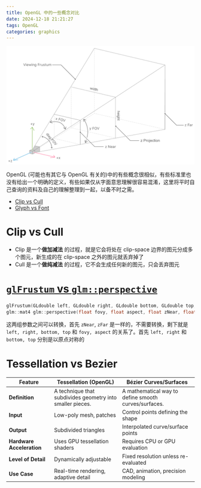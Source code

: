 ```yaml
---
title: OpenGL 中的一些概念对比
date: 2024-12-18 21:21:27
tags: OpenGL
categories: graphics
---
```


![Field-of-View](/images/cg/fov.png)

<!--more-->

OpenGL (可能也有其它与 OpenGL 有关的)中的有些概念很相似，有些标准里也没有给出一个明确的定义，有些如果仅从字面意思理解很容易混淆，这里将平时自己查询的资料及自己的理解整理到一起，以备不时之需。

- [Clip vs Cull](https://computergraphics.stackexchange.com/questions/9214/whats-the-difference-between-clipping-and-culling)
- [Glyph vs Font](https://graphicdesign.stackexchange.com/questions/45162/what-is-the-difference-between-glyph-and-font)

# Clip vs Cull

- Clip 是一个**做加减法** 的过程，就是它会将处在 clip-space 边界的图元分成多个图元，新生成的在 clip-space 之外的图元就丢弃掉了
- Cull 是一个**做纯减法** 的过程，它不会生成任何新的图元，只会丢弃图元

# [`glFrustum` vs `glm::perspective`](https://blog.csdn.net/iteye_13202/article/details/82490241?spm=1001.2101.3001.6650.2&utm_medium=distribute.pc_relevant.none-task-blog-2%7Edefault%7EBlogCommendFromBaidu%7ERate-2-82490241-blog-133176951.235%5Ev43%5Epc_blog_bottom_relevance_base9&depth_1-utm_source=distribute.pc_relevant.none-task-blog-2%7Edefault%7EBlogCommendFromBaidu%7ERate-2-82490241-blog-133176951.235%5Ev43%5Epc_blog_bottom_relevance_base9&utm_relevant_index=5)

```c
glFrustum(GLdouble left, GLdouble right, GLdouble bottom, GLdouble top, GLdouble zNear, GLdouble zFar);
glm::mat4 glm::perspective(float fovy, float aspect, float zNear, float zFar);
```

这两组参数之间可以转换，首先 `zNear`, `zFar` 是一样的，不需要转换，剩下就是 `left, right, bottom, top` 和 `fovy, aspect` 的关系了。首先 `left, right` 和 `bottom, top` 分别是以原点对称的

# Tessellation vs Bezier

| Feature              | Tessellation (OpenGL)        | Bézier Curves/Surfaces      |
|----------------------|----------------------------|-----------------------------|
| **Definition**       | A technique that subdivides geometry into smaller pieces. | A mathematical way to define smooth curves/surfaces. |
| **Input**           | Low-poly mesh, patches      | Control points defining the shape |
| **Output**          | Subdivided triangles       | Interpolated curve/surface points |
| **Hardware Acceleration** | Uses GPU tessellation shaders | Requires CPU or GPU evaluation |
| **Level of Detail**  | Dynamically adjustable    | Fixed resolution unless re-evaluated |
| **Use Case**        | Real-time rendering, adaptive detail | CAD, animation, precision modeling |
